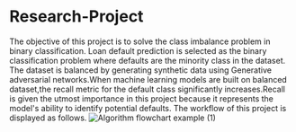 # Research-Project
The objective of this project is to solve the class imbalance problem in binary classification.
Loan default prediction is selected as the binary classification problem where defaults are the minority class in the dataset.
The dataset is balanced by generating synthetic data using Generative adversarial networks.When machine learning models are built on 
balanced dataset,the recall metric for the default class significantly increases.Recall is given the utmost importance in this project
because it represents the model's ability to identify potential defaults.
The workflow of this project is displayed as follows.
![Algorithm flowchart example (1)](https://user-images.githubusercontent.com/17590859/221404522-ef905aa1-8ef2-4594-9f24-943ab6493975.png)
